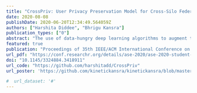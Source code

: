 ```yaml
---
title: "CrossPriv: User Privacy Preservation Model for Cross-Silo Federated Software"
date: 2020-08-08
publishDate: 2020-06-20T12:34:49.564059Z
authors: ["Harshita Diddee", "Bhrigu Kansra"]
publication_types: ["0"]
abstract: "The use of data-hungry deep learning algorithms to augment the performance of cloud-deployed software services calls for the constant relaying of private user data over a network that is susceptible to attack from malicious agents and also limits the extent to which data can be collated in a central repository to train centralized machine learning models. To encourage anonymized and decentralized training of models in such scenarios, We propose CrossPriv, a user-privacy sensitive model that enlists the characteristics of cross-silo federated software deployed across the clients participating in the cross-silo FL learning setup. We simulate the efficacy of the model by demonstrating the training of a deep learning model that can detect Pneumonia using X-Rays using training data hosted at two completely different silos, without sharing their raw data. We specify the client and server-side features of the deployed service whilst clearly defining the pipeline of cross-silo federated learning architecture."
featured: true
publication: "Proceedings of 35th IEEE/ACM International Conference on Automated Software Engineering"
url_pdf: "https://conf.researchr.org/details/ase-2020/ase-2020-student-research-competition/1/CrossPriv-User-Privacy-Preservation-Model-for-Cross-Silo-Federated-Software"
doi: "10.1145/3324884.3418911"
url_code: "https://github.com/harshitadd/CrossPriv"
url_poster: 'https://github.com/kinetickansra/kinetickansra/blob/master/content/publication/crosspriv/crossprivPoster.pdf'

#  url_dataset: '#'
---
```


